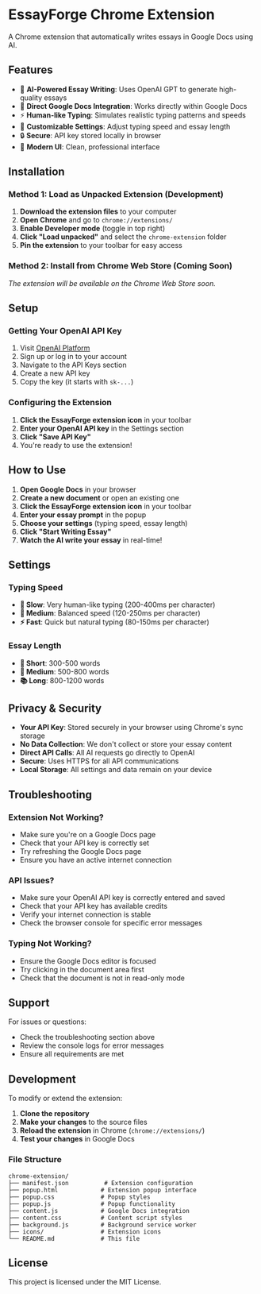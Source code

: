 # EssayForge Chrome Extension

A Chrome extension that automatically writes essays in Google Docs using AI.

## Features

- 🤖 **AI-Powered Essay Writing**: Uses OpenAI GPT to generate high-quality essays
- 📝 **Direct Google Docs Integration**: Works directly within Google Docs
- ⚡ **Human-like Typing**: Simulates realistic typing patterns and speeds
- 🎯 **Customizable Settings**: Adjust typing speed and essay length
- 🔒 **Secure**: API key stored locally in browser
- 📱 **Modern UI**: Clean, professional interface

## Installation

### Method 1: Load as Unpacked Extension (Development)

1. **Download the extension files** to your computer
2. **Open Chrome** and go to `chrome://extensions/`
3. **Enable Developer mode** (toggle in top right)
4. **Click "Load unpacked"** and select the `chrome-extension` folder
5. **Pin the extension** to your toolbar for easy access

### Method 2: Install from Chrome Web Store (Coming Soon)

*The extension will be available on the Chrome Web Store soon.*

## Setup

### Getting Your OpenAI API Key

1. Visit [OpenAI Platform](https://platform.openai.com/)
2. Sign up or log in to your account
3. Navigate to the API Keys section
4. Create a new API key
5. Copy the key (it starts with `sk-...`)

### Configuring the Extension

1. **Click the EssayForge extension icon** in your toolbar
2. **Enter your OpenAI API key** in the Settings section
3. **Click "Save API Key"**
4. You're ready to use the extension!

## How to Use

1. **Open Google Docs** in your browser
2. **Create a new document** or open an existing one
3. **Click the EssayForge extension icon** in your toolbar
4. **Enter your essay prompt** in the popup
5. **Choose your settings** (typing speed, essay length)
6. **Click "Start Writing Essay"**
7. **Watch the AI write your essay** in real-time!

## Settings

### Typing Speed
- **🐌 Slow**: Very human-like typing (200-400ms per character)
- **🚀 Medium**: Balanced speed (120-250ms per character)
- **⚡ Fast**: Quick but natural typing (80-150ms per character)

### Essay Length
- **📄 Short**: 300-500 words
- **📝 Medium**: 500-800 words
- **📚 Long**: 800-1200 words

## Privacy & Security

- **Your API Key**: Stored securely in your browser using Chrome's sync storage
- **No Data Collection**: We don't collect or store your essay content
- **Direct API Calls**: All AI requests go directly to OpenAI
- **Secure**: Uses HTTPS for all API communications
- **Local Storage**: All settings and data remain on your device

## Troubleshooting

### Extension Not Working?
- Make sure you're on a Google Docs page
- Check that your API key is correctly set
- Try refreshing the Google Docs page
- Ensure you have an active internet connection

### API Issues?
- Make sure your OpenAI API key is correctly entered and saved
- Check that your API key has available credits
- Verify your internet connection is stable
- Check the browser console for specific error messages

### Typing Not Working?
- Ensure the Google Docs editor is focused
- Try clicking in the document area first
- Check that the document is not in read-only mode

## Support

For issues or questions:
- Check the troubleshooting section above
- Review the console logs for error messages
- Ensure all requirements are met

## Development

To modify or extend the extension:

1. **Clone the repository**
2. **Make your changes** to the source files
3. **Reload the extension** in Chrome (`chrome://extensions/`)
4. **Test your changes** in Google Docs

### File Structure
```
chrome-extension/
├── manifest.json          # Extension configuration
├── popup.html            # Extension popup interface
├── popup.css             # Popup styles
├── popup.js              # Popup functionality
├── content.js            # Google Docs integration
├── content.css           # Content script styles
├── background.js         # Background service worker
├── icons/                # Extension icons
└── README.md             # This file
```

## License

This project is licensed under the MIT License.
